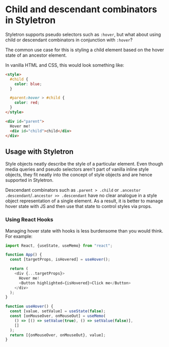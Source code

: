 # Child and descendant combinators in Styletron

Styletron supports pseudo selectors such as `:hover`, but what about using child or descendant combinators in conjunction with `:hover`?

The common use case for this is styling a child element based on the hover state of an ancestor element.

In vanilla HTML and CSS, this would look something like:
```html
<style>
  #child {
    color: blue;
  }

  #parent:hover > #child {
    color: red;
  }
</style>

<div id="parent">
  Hover me!
  <div id="child">child</div>
</div>
```

## Usage with Styletron

Style objects neatly describe the style of a particular element. Even though media queries and pseudo selectors aren't part of vanilla inline style objects, they fit neatly into the concept of style objects and are hence supported in Styletron.

Descendant combinators such as `.parent > .child` or `.ancestor .descendant`/`.ancestor >> .descendant` have no clear analogue in a style object representation of a single element. As a result, it is better to manage hover state with JS and then use that state to control styles via props.

### Using React Hooks

Managing hover state with hooks is less burdensome than you would think. For example:

```js
import React, {useState, useMemo} from "react";

function App() {
  const [targetProps, isHovered] = useHover();

  return (
    <div {...targetProps}>
      Hover me!
      <Button highlighted={isHovered}>Click me</Button>
    </div>
  );
}

function useHover() {
  const [value, setValue] = useState(false);
  const [onMouseOver, onMouseOut] = useMemo(
    () => [() => setValue(true), () => setValue(false)],
    []
  );
  return [{onMouseOver, onMouseOut}, value];
}

```
